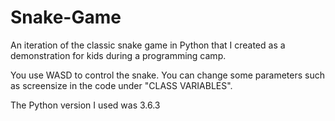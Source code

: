 # Snake-Game
An iteration of the classic snake game in Python that I created as a demonstration for kids during a programming camp. 

You use WASD to control the snake. You can change some parameters such as screensize in the code under "CLASS VARIABLES".

The Python version I used was 3.6.3
